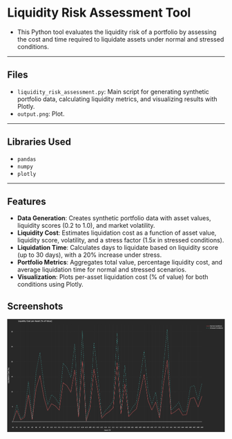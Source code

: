 # Liquidity Risk Assessment Tool

- This Python tool evaluates the liquidity risk of a portfolio by assessing the cost and time required to liquidate assets under normal and stressed conditions.

---

## Files
- `liquidity_risk_assessment.py`: Main script for generating synthetic portfolio data, calculating liquidity metrics, and visualizing results with Plotly.
- `output.png`: Plot.

---

## Libraries Used
- `pandas`
- `numpy`
- `plotly`

---

## Features
- **Data Generation**: Creates synthetic portfolio data with asset values, liquidity scores (0.2 to 1.0), and market volatility.
- **Liquidity Cost**: Estimates liquidation cost as a function of asset value, liquidity score, volatility, and a stress factor (1.5x in stressed conditions).
- **Liquidation Time**: Calculates days to liquidate based on liquidity score (up to 30 days), with a 20% increase under stress.
- **Portfolio Metrics**: Aggregates total value, percentage liquidity cost, and average liquidation time for normal and stressed scenarios.
- **Visualization**: Plots per-asset liquidation cost (% of value) for both conditions using Plotly.

## Screenshots
![output](output.png)

